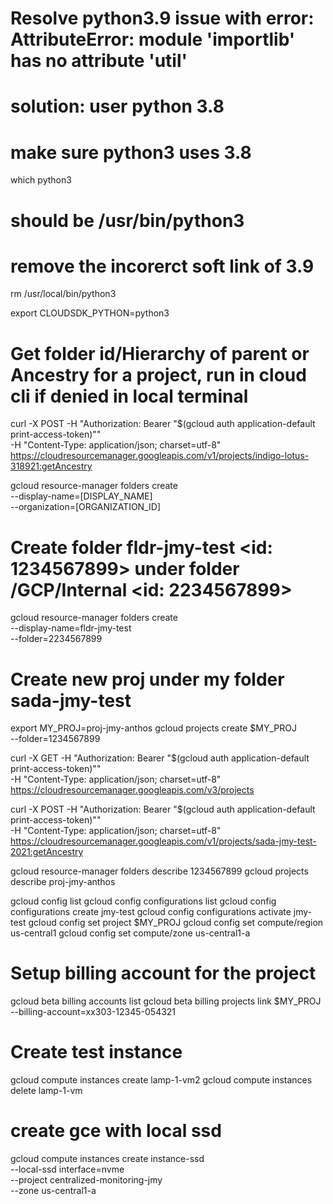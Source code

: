 # Resolve python3.9 issue with error: AttributeError: module 'importlib' has no attribute 'util'
# solution: user python 3.8 

# make sure python3 uses 3.8
which python3
# should be /usr/bin/python3

# remove the incorerct soft link of 3.9
rm /usr/local/bin/python3

export CLOUDSDK_PYTHON=python3 

# Get folder id/Hierarchy of parent or Ancestry for a project, run in cloud cli if denied in local terminal
curl -X POST -H "Authorization: Bearer \"$(gcloud auth application-default print-access-token)\"" \
          -H "Content-Type: application/json; charset=utf-8" \
             https://cloudresourcemanager.googleapis.com/v1/projects/indigo-lotus-318921:getAncestry

gcloud resource-manager folders create \
   --display-name=[DISPLAY_NAME] \
   --organization=[ORGANIZATION_ID]

# Create folder fldr-jmy-test <id: 1234567899> under folder /GCP/Internal <id: 2234567899> 
gcloud resource-manager folders create \
   --display-name=fldr-jmy-test \
   --folder=2234567899

# Create new proj under my folder sada-jmy-test
export MY_PROJ=proj-jmy-anthos
gcloud projects create $MY_PROJ \
   --folder=1234567899  

curl -X GET -H "Authorization: Bearer \"$(gcloud auth application-default print-access-token)\"" \
-H "Content-Type: application/json; charset=utf-8" \
https://cloudresourcemanager.googleapis.com/v3/projects

curl -X POST -H "Authorization: Bearer \"$(gcloud auth application-default print-access-token)\"" \
          -H "Content-Type: application/json; charset=utf-8" \
             https://cloudresourcemanager.googleapis.com/v1/projects/sada-jmy-test-2021:getAncestry   


gcloud resource-manager folders describe 1234567899
gcloud projects describe proj-jmy-anthos

gcloud config list
gcloud config configurations list
gcloud config configurations create jmy-test
gcloud config configurations activate jmy-test
gcloud config set project $MY_PROJ
gcloud config set compute/region us-central1
gcloud config set compute/zone us-central1-a

# Setup billing account for the project
gcloud beta billing accounts list
gcloud beta billing projects link $MY_PROJ --billing-account=xx303-12345-054321

# Create test instance

gcloud compute instances create lamp-1-vm2 
gcloud compute instances delete lamp-1-vm 


# create gce with local ssd
gcloud compute instances create instance-ssd \
    --local-ssd interface=nvme \
    --project centralized-monitoring-jmy \
    --zone us-central1-a
